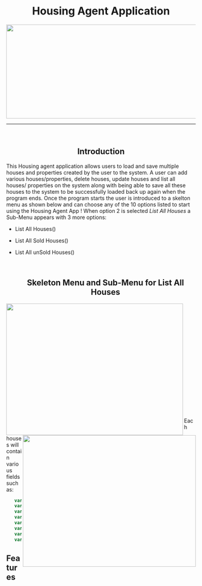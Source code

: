 <h1 align="center">
  Housing Agent Application
  </h1>

<img src="https://user-images.githubusercontent.com/78036222/166112179-af256f72-90aa-4ff7-a43e-2283cee1db3e.gif" height="250" width="1000"/>
<hr>
<br>
<h2 align="center">
  Introduction
</h2>
This Housing agent application allows users to load and save multiple houses and properties created by the user to the system. A user can add various houses/properties, delete houses, update houses and list all houses/ properties on the system along with being able to save all these houses to the system to be successfully loaded back up again when the program ends.
Once the program starts the user is introduced to a skelton menu as shown below and can choose any of the 10 options listed to start using the Housing Agent App ! When option 2 is selected <em> List All Houses </em> a Sub-Menu appears with 3 more options: 

- List All Houses()
- List All Sold Houses()
- List All unSold Houses()

  <br>
  <h2 align="center">
  Skeleton Menu and Sub-Menu for List All Houses 
</h2>                                                             
  <img src="https://user-images.githubusercontent.com/78036222/166113812-9a5e3aa9-1f22-46d6-9d25-7e4cc7c7793b.jpg" height="350" width="470" align="left"/><img src="https://user-images.githubusercontent.com/78036222/166114316-b01bca95-4904-4c96-95f4-de411d9458ba.jpg" height="350" width="460" align="right"/> 
  <br>
  <br>
  <br>
  <br>
  <br>
  <br>
  <br>
  <br>
  <br>
  <br>
  <br>
  <br>
  <br>
  <br>
  <br>
  <br>
  <br>
  
Each houses will contain various fields such as: 
 
 ```kotlin
    var houseCategory: String,
    var houseCost: Double,
    var houseLocation: String,
    var isAvailableFrom: String,
    var isSold: Boolean,
    var numberOfBedrooms: Int,
    var numberOfBathrooms: Double,
    var houseSqFoot: Int
 
 ```
 
 ## Features
  
  
   


  
  
  
  
  
  
  
  
